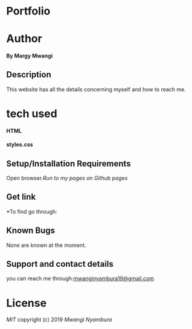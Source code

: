 # Portfolio
# Author
#### By **Margy Mwangi**
## Description
This website has all the details concerning myself and how to reach me.
# tech used
#### HTML
#### styles.css
## Setup/Installation Requirements
 Open browser.*Run to my pages on Github pages*
## Get link
*To find go through:

## Known Bugs
None are known at the moment.

## Support and contact details
you can reach me through:mwanginyambura19@gmail.com
# License
*MIT*
copyright (c) 2019
*Mwangi Nyambura*
